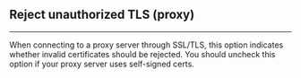 ## Reject unauthorized TLS (proxy)

---

When connecting to a proxy server through SSL/TLS, this option indicates whether invalid certificates should be rejected. You should uncheck this option if your proxy server uses self-signed certs.
